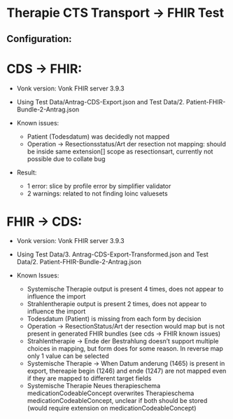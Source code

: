 # Therapie CTS Transport -> FHIR Test

## Configuration:

# CDS -> FHIR:
* Vonk version: Vonk FHIR server 3.9.3
* Using Test Data/Antrag-CDS-Export.json and Test Data/2. Patient-FHIR-Bundle-2-Antrag.json

* Known issues: 
    * Patient (Todesdatum) was decidedly not mapped 
    * Operation -> Resectionsstatus/Art der resection  not mapping: should be inside same extension[] scope as resectionsart, currently not possible due to collate bug

* Result: 
    * 1 error: slice by profile error by simplifier validator
    * 2 warnings: related to not  finding loinc valuesets

# FHIR -> CDS:
* Vonk version: Vonk FHIR server 3.9.3
* Using Test Data/3. Antrag-CDS-Export-Transformed.json and Test Data/2. Patient-FHIR-Bundle-2-Antrag.json

* Known Issues:
    * Systemische Therapie output is present 4 times, does not appear to influence the import
    * Strahlentherapie output is present 2 times, does not appear to influence the import
    * Todesdatum (Patient) is missing from each form by decision 
    * Operation -> ResectionStatus/Art der resection would map but is not present in generated FHIR bundles (see cds -> FHIR known issues)
    * Strahlentherapie -> Ende der Bestrahlung doesn’t support multiple choices in mapping, but form does for some reason. In reverse map only 1 value can be selected 
    * Systemische Therapie -> When Datum anderung (1465) is present in export, thereapie begin (1246) and ende (1247) are not mapped even if they are mapped to different target fields
    * Systemische Therapie Neues therapieschema medicationCodeableConcept overwrites Therapieschema medicationCodeableConcept, unclear if both should be stored (would require extension on medicationCodeableConcept)